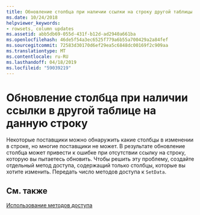 ```yaml
---
title: Обновление столбца при наличии ссылки на строку другой таблицы
ms.date: 10/24/2018
helpviewer_keywords:
- rowsets, column updates
ms.assetid: abb5db69-055d-431f-b12d-ad2940a661ba
ms.openlocfilehash: 46de5f54a3ec6525f779a6b55a700429a2a84fef
ms.sourcegitcommit: 72583d30170d6ef29ea5c6848dc00169f2c909aa
ms.translationtype: MT
ms.contentlocale: ru-RU
ms.lasthandoff: 04/18/2019
ms.locfileid: "59039219"
---
```

# <a name="updating-a-column-when-another-table-contains-a-reference-to-the-row"></a>Обновление столбца при наличии ссылки в другой таблице на данную строку

Некоторые поставщики можно обнаружить какие столбцы в изменении в строке, но многие поставщики не может. В результате обновление столбца может привести к ошибке при отсутствии ссылку на строку, которую вы пытаетесь обновить. Чтобы решить эту проблему, создайте отдельный метод доступа, содержащий только столбцы, которые вы хотите изменить. Передать число методов доступа к `SetData`.

## <a name="see-also"></a>См. также

[Использование методов доступа](../../data/oledb/using-accessors.md)